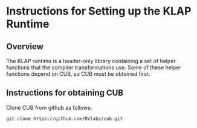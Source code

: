 
# Instructions for Setting up the KLAP Runtime

## Overview

The KLAP runtime is a header-only library containing a set of helper functions that the compiler transformations use. Some of these helper functions depend on CUB, so CUB must be obtained first.

## Instructions for obtaining CUB

Clone CUB from github as follows:

```
git clone https://github.com/NVlabs/cub.git
```

